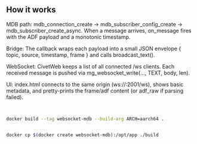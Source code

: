 ## How it works

MDB path: mdb_connection_create → mdb_subscriber_config_create → mdb_subscriber_create_async.
When a message arrives, on_message fires with the ADF payload and a monotonic timestamp.

Bridge: The callback wraps each payload into a small JSON envelope { topic, source, timestamp, frame } and calls broadcast_text().

WebSocket: CivetWeb keeps a list of all connected /ws clients. Each received message is pushed via mg_websocket_write(..., TEXT, body, len).

UI: index.html connects to the same origin (ws://<host>:2001/ws), shows basic metadata, and pretty-prints the frame/adf content (or adf_raw if parsing failed).


## 

```bash

docker build --tag websocket-mdb --build-arg ARCH=aarch64 .
```

```bash

docker cp $(docker create websocket-mdb):/opt/app ./build

```